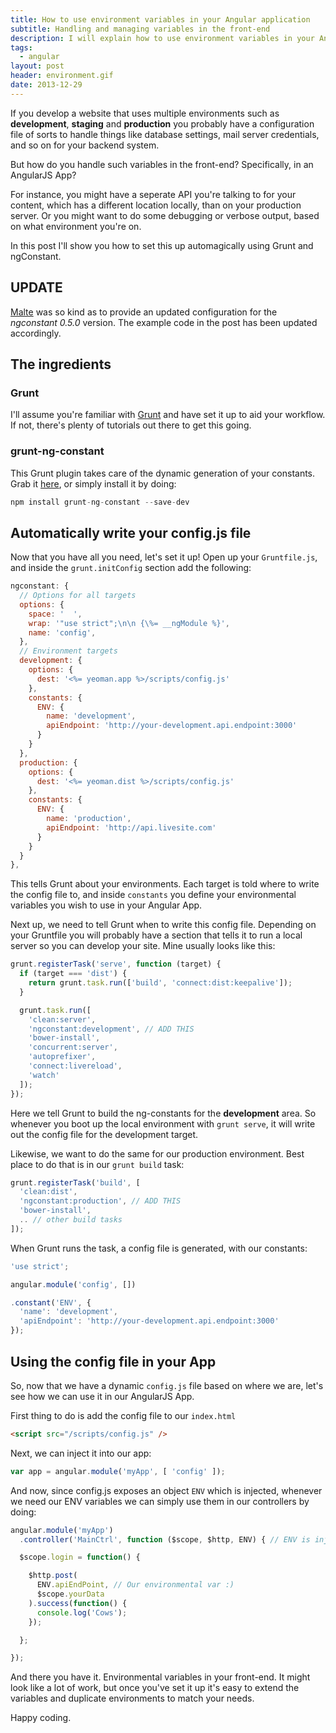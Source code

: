 ```yaml
---
title: How to use environment variables in your Angular application
subtitle: Handling and managing variables in the front-end
description: I will explain how to use environment variables in your Angular app
tags:
  - angular
layout: post
header: environment.gif
date: 2013-12-29
---
```


If you develop a website that uses multiple environments such as **development**, **staging** and **production** you probably have a configuration file of sorts to handle things like database settings, mail server credentials, and so on for your backend system.

But how do you handle such variables in the front-end? Specifically, in an AngularJS App?

For instance, you might have a seperate API you're talking to for your content, which has a different location locally, than on your production server. Or you might want to do some debugging or verbose output, based on what environment you're on.

In this post I'll show you how to set this up automagically using Grunt and ngConstant.

## UPDATE

[Malte](http://werk85.de/) was so kind as to provide an updated configuration for the _ngconstant 0.5.0_ version. The example code in the post has been updated accordingly.

## The ingredients

### Grunt

I'll assume you're familiar with [Grunt](http://gruntjs.com/) and have set it up to aid your workflow. If not, there's plenty of tutorials out there to get this going.

### grunt-ng-constant

This Grunt plugin takes care of the dynamic generation of your constants. Grab it [here](https://github.com/werk85/grunt-ng-constant), or simply install it by doing:

``` javascript
npm install grunt-ng-constant --save-dev
```

## Automatically write your config.js file

Now that you have all you need, let's set it up! Open up your `Gruntfile.js`, and inside the `grunt.initConfig` section add the following:

``` javascript
ngconstant: {
  // Options for all targets
  options: {
    space: '  ',
    wrap: '"use strict";\n\n {\%= __ngModule %}',
    name: 'config',
  },
  // Environment targets
  development: {
    options: {
      dest: '<%= yeoman.app %>/scripts/config.js'
    },
    constants: {
      ENV: {
        name: 'development',
        apiEndpoint: 'http://your-development.api.endpoint:3000'
      }
    }
  },
  production: {
    options: {
      dest: '<%= yeoman.dist %>/scripts/config.js'
    },
    constants: {
      ENV: {
        name: 'production',
        apiEndpoint: 'http://api.livesite.com'
      }
    }
  }
},
```

This tells Grunt about your environments. Each target is told where to write the config file to, and inside `constants` you define your environmental variables you wish to use in your Angular App.

<!-- Rectangle Ad -->
<!-- <center>
<ins class="adsbygoogle"
     style="display:inline-block;width:336px;height:280px"
     data-ad-client="ca-pub-0534492338431642"
     data-ad-slot="3199566305"></ins>
</center>
<script>
(adsbygoogle = window.adsbygoogle || []).push({});
</script> -->

Next up, we need to tell Grunt when to write this config file. Depending on your Gruntfile you will probably have a section that tells it to run a local server so you can develop your site. Mine usually looks like this:

``` javascript
grunt.registerTask('serve', function (target) {
  if (target === 'dist') {
    return grunt.task.run(['build', 'connect:dist:keepalive']);
  }

  grunt.task.run([
    'clean:server',
    'ngconstant:development', // ADD THIS
    'bower-install',
    'concurrent:server',
    'autoprefixer',
    'connect:livereload',
    'watch'
  ]);
});
```

Here we tell Grunt to build the ng-constants for the **development** area. So whenever you boot up the local environment with `grunt serve`, it will write out the config file for the development target.

Likewise, we want to do the same for our production environment. Best place to do that is in our `grunt build` task:

``` javascript
grunt.registerTask('build', [
  'clean:dist',
  'ngconstant:production', // ADD THIS
  'bower-install',
  .. // other build tasks
]);
```

When Grunt runs the task, a config file is generated, with our constants:

``` javascript
'use strict';

angular.module('config', [])

.constant('ENV', {
  'name': 'development',
  'apiEndpoint': 'http://your-development.api.endpoint:3000'
});
```

## Using the config file in your App

So, now that we have a dynamic `config.js` file based on where we are, let's see how we can use it in our AngularJS App.

First thing to do is add the config file to our `index.html`

``` html
<script src="/scripts/config.js" />
```

Next, we can inject it into our app:

``` javascript
var app = angular.module('myApp', [ 'config' ]);
```

And now, since config.js exposes an object `ENV` which is injected, whenever we need our ENV variables we can simply use them in our controllers by doing:

``` javascript
angular.module('myApp')
  .controller('MainCtrl', function ($scope, $http, ENV) { // ENV is injected

  $scope.login = function() {

    $http.post(
      ENV.apiEndPoint, // Our environmental var :)
      $scope.yourData
    ).success(function() {
      console.log('Cows');
    });

  };

});
```

And there you have it. Environmental variables in your front-end. It might look like a lot of work, but once you've set it up it's easy to extend the variables and duplicate environments to match your needs.

Happy coding.
